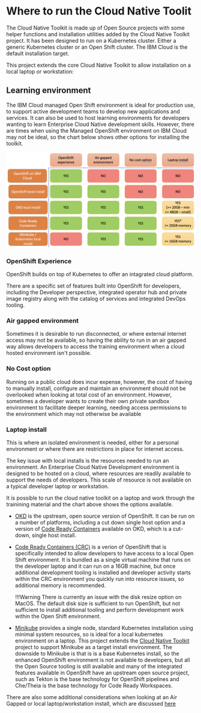 # Where to run the Cloud Native Toolit

The Cloud Native Toolkit is made up of Open Source projects with some helper functions and installation utilities added by the Cloud Native Toolkit project.  It has been designed to run on a Kubernetes cluster.  Either a generic Kubernetes cluster or an Open Shift cluster.  The IBM Cloud is the default installation target.

This project extends the core Cloud Native Toolkit to allow installation on a local laptop or workstation:

## Learning environment

The IBM Cloud managed Open Shift environment is ideal for production use, to support active development teams to develop new applications and services.  It can also be used to host learning environments for developers wanting to learn Enterprise Cloud Native development skills.  However, there are times when using the Managed OpenShift environment on IBM Cloud may not be ideal, so the chart below shows other options for installing the toolkit.

![Where to run the Cloud Native Toolkit](images/targetEnvironments.png)

### OpenShift Experience

OpenShift builds on top of Kubernetes to offer an intagrated cloud platform.  

There are a specific set of features built into OpenShift for developers, including the Developer perspective, integrated operator hub and private image registry along with the catalog of services and integrated DevOps tooling.

### Air gapped environment

Sometimes it is desirable to run disconnected, or where external internet access may not be available, so having the ability to run in an air gapped way allows developers to access the training environment when a cloud hosted environment isn't possible.

### No Cost option

Running on a public cloud does incur expense, however, the cost of having to manually install, configure and maintain an environment should not be overlooked when looking at total cost of an environment.  However, sometimes a developer wants to create their own private sandbox environment to facilitate deeper learning, needing access permissions to the environment which may not otherwise be available

### Laptop install

This is where an isolated environment is needed, either for a personal environment or where there are restrictions in place for internet access.  

The key issue with local installs is the resources needed to run an environment.  An Enterprise Cloud Native Development environment is designed to be hosted on a cloud, where resources are readily available to support the needs of developers.  This scale of resource is not available on a typical developer laptop or workstation.

It is possible to run the cloud native toolkit on a laptop and work through the trainining material and the chart above shows the options available.

- [OKD](https://okd.io) is the upstream, open source version of OpenShift.  It can be run on a number of platforms, including a cut down single host option and a version of [Code Ready Containers](https://www.okd.io/crc.html) available on OKD, which is a cut-down, single host install.
- [Code Ready Containers (CRC)](https://developers.redhat.com/products/codeready-containers/overview) is a verion of OpenShift that is specifically intended to allow developers to have access to a local Open Shift environment.  It is bundled as a single virtual machine that runs on the developer laptop and it can run on a 16GB machine, but once additional development tooling is installed and developer activity starts within the CRC environment you quickly run into resource issues, so additional memory is recommended.

  !!!Warning
      There is currently an issue with the disk resize option on MacOS.  The default disk size is sufficient to run OpenShift, but not sufficient to install additional tooling and perform development work within the Open Shift environment.
- [Minikube](https://minikube.sigs.k8s.io/docs/) provides a single node, standard Kubernetes installation using minimal system resources, so is ideal for a local kubernetes environment on a laptop.  This project extends the [Cloud Native Toolkit]() project to support Minikube as a target install environment.  The downside to Minikube is that is is a base Kubernetes install, so the enhanced OpenShift environment is not available to developers, but all the Open Source tooling is still available and many of the integrated features available in OpenShift have an upstream open source project, such as Tekton is the base technology for OpenShift pipelines and Che/Theia is the base technology for Code Ready Workspaces.

There are also some additional considerations when looking at an Air Gapped or local laptop/workstation install, which are discussed [here](localCloudNativeToolkit.md)

